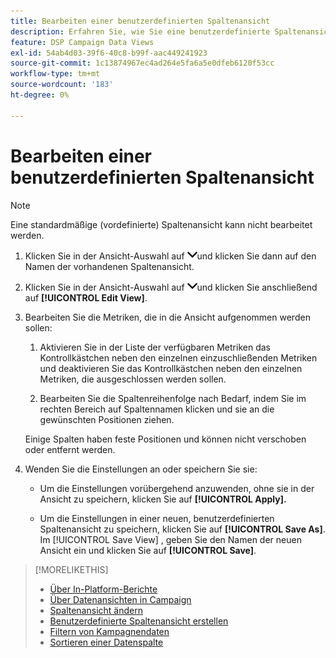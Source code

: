 ```yaml
---
title: Bearbeiten einer benutzerdefinierten Spaltenansicht
description: Erfahren Sie, wie Sie eine benutzerdefinierte Spaltenansicht bearbeiten.
feature: DSP Campaign Data Views
exl-id: 54ab4d03-39f6-40c8-b99f-aac449241923
source-git-commit: 1c13874967ec4ad264e5fa6a5e0dfeb6120f53cc
workflow-type: tm+mt
source-wordcount: '183'
ht-degree: 0%

---
```


# Bearbeiten einer benutzerdefinierten Spaltenansicht

>[!NOTE]
>
>Eine standardmäßige (vordefinierte) Spaltenansicht kann nicht bearbeitet werden.

1. Klicken Sie in der Ansicht-Auswahl auf ![Abwärtspfeil](/help/dsp/assets/chevron-down.png)und klicken Sie dann auf den Namen der vorhandenen Spaltenansicht.

1. Klicken Sie in der Ansicht-Auswahl auf ![Abwärtspfeil](/help/dsp/assets/chevron-down.png)und klicken Sie anschließend auf **[!UICONTROL Edit View]**.

1. Bearbeiten Sie die Metriken, die in die Ansicht aufgenommen werden sollen:

   1. Aktivieren Sie in der Liste der verfügbaren Metriken das Kontrollkästchen neben den einzelnen einzuschließenden Metriken und deaktivieren Sie das Kontrollkästchen neben den einzelnen Metriken, die ausgeschlossen werden sollen.

   1. Bearbeiten Sie die Spaltenreihenfolge nach Bedarf, indem Sie im rechten Bereich auf Spaltennamen klicken und sie an die gewünschten Positionen ziehen.

   Einige Spalten haben feste Positionen und können nicht verschoben oder entfernt werden.

1. Wenden Sie die Einstellungen an oder speichern Sie sie:

   * Um die Einstellungen vorübergehend anzuwenden, ohne sie in der Ansicht zu speichern, klicken Sie auf **[!UICONTROL Apply].**

   * Um die Einstellungen in einer neuen, benutzerdefinierten Spaltenansicht zu speichern, klicken Sie auf **[!UICONTROL Save As]**. Im [!UICONTROL Save View] , geben Sie den Namen der neuen Ansicht ein und klicken Sie auf **[!UICONTROL Save]**.

>[!MORELIKETHIS]
>
>* [Über In-Platform-Berichte](campaign-reports-about.md)
>* [Über Datenansichten in Campaign](campaign-data-views-about.md)
>* [Spaltenansicht ändern](column-view-change.md)
>* [Benutzerdefinierte Spaltenansicht erstellen](column-view-create.md)
>* [Filtern von Kampagnendaten](campaign-data-filter.md)
>* [Sortieren einer Datenspalte](campaign-data-sort.md)

